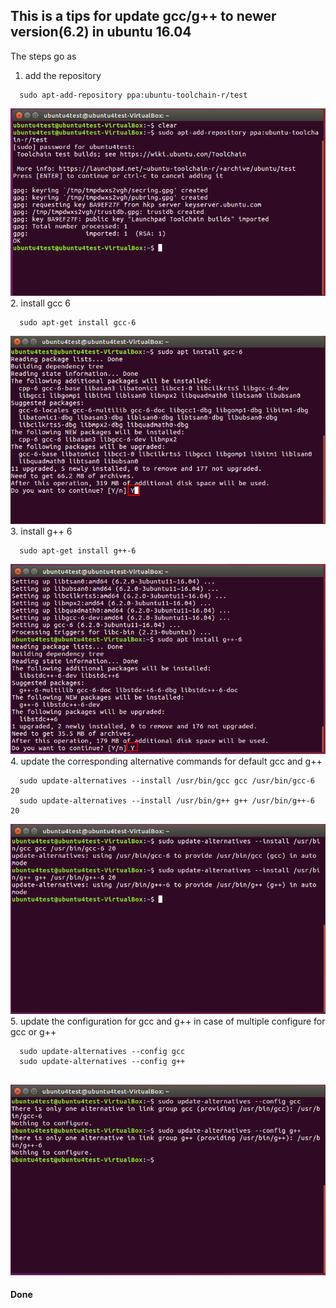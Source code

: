 ## This is a tips for update gcc/g++ to newer version(6.2) in ubuntu 16.04
The steps go as 
1. add the repository
```
  sudo apt-add-repository ppa:ubuntu-toolchain-r/test
```
![add repository](images/update-gcc/add-repo.png)  
2. install gcc 6
```
  sudo apt-get install gcc-6
```
![install gcc](images/update-gcc/install-gcc.png)  
3. install g++ 6
```
  sudo apt-get install g++-6
```
![install gcc](images/update-gcc/install-g++.png)  
4. update the corresponding alternative commands for default gcc and g++
```
  sudo update-alternatives --install /usr/bin/gcc gcc /usr/bin/gcc-6 20
  sudo update-alternatives --install /usr/bin/g++ g++ /usr/bin/g++-6 20
```
![update alternative commands](images/update-gcc/update-cmd.png)  
5. update the configuration for gcc and g++ in case of multiple configure for gcc or g++
```
  sudo update-alternatives --config gcc
  sudo update-alternatives --config g++
```
![update configures](images/update-gcc/update-configure.png)  
-------
**Done**
